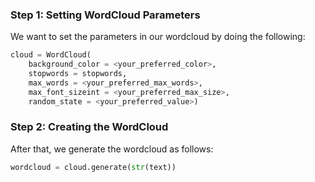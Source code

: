 <!--title={Creating The Wordcloud}-->

### Step 1: Setting WordCloud Parameters

We want to set the parameters in our wordcloud by doing the following:

```python
cloud = WordCloud(
	background_color = <your_preferred_color>,
	stopwords = stopwords,
	max_words = <your_preferred_max_words>,
	max_font_sizeint = <your_preferred_max_size>,
	random_state = <your_preferred_value>)
```

### Step 2: Creating the WordCloud

After that, we generate the wordcloud as follows:

```python
wordcloud = cloud.generate(str(text))
```



